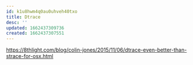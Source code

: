 ```yaml
---
id: k1u8hwm4q0au0uhveh40txo
title: Dtrace
desc: ''
updated: 1662437309736
created: 1662437307551
---
```


https://8thlight.com/blog/colin-jones/2015/11/06/dtrace-even-better-than-strace-for-osx.html
